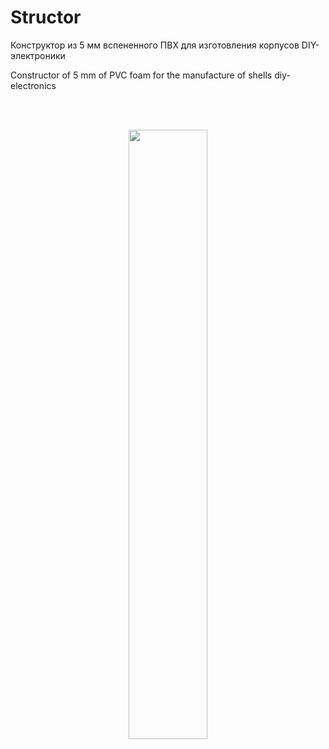 # Structor
Конструктор из 5 мм вспененного ПВХ для изготовления корпусов DIY-электроники

Constructor of 5 mm of PVC foam for the manufacture of shells diy-electronics

<br><br>
<p align="center">
<img align="center" width="50%" height="50%" src="https://raw.githubusercontent.com/TaniaMol/Structor/master/O/scad.gif"/>
</p>
<br><br>
<br><br>
<br><br>

